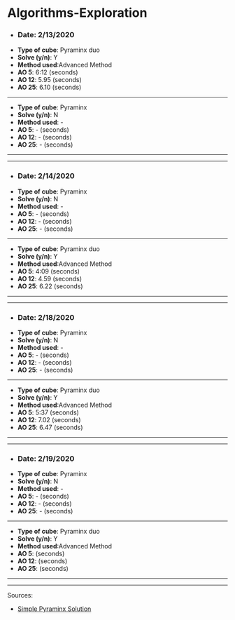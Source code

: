 # Algorithms-Exploration
* <h3>Date: 2/13/2020
* **Type of cube**: Pyraminx duo
* **Solve (y/n)**: Y
* **Method used**:Advanced Method
* **AO 5**: 6:12 (seconds)
* **AO 12**: 5.95 (seconds)
* **AO 25**: 6.10 (seconds)
------------------
* **Type of cube**: Pyraminx
* **Solve (y/n)**: N
* **Method used**: -
* **AO 5**: - (seconds)
* **AO 12**: - (seconds)
* **AO 25**: - (seconds)
-----------------------------------
------------------------
* <h3>Date: 2/14/2020
* **Type of cube**: Pyraminx 
* **Solve (y/n)**: N
* **Method used**: -
* **AO 5**: - (seconds)
* **AO 12**: - (seconds)
* **AO 25**: - (seconds)
---------------------------
* **Type of cube**: Pyraminx duo
* **Solve (y/n)**: Y
* **Method used**:Advanced Method
* **AO 5**: 4:09 (seconds)
* **AO 12**: 4.59 (seconds)
* **AO 25**: 6.22 (seconds)
---------------------------------------
------------------------------
* <h3>Date: 2/18/2020
* **Type of cube**: Pyraminx 
* **Solve (y/n)**: N
* **Method used**: -
* **AO 5**: - (seconds)
* **AO 12**: - (seconds)
* **AO 25**: - (seconds)
---------------------------------
* **Type of cube**: Pyraminx duo
* **Solve (y/n)**: Y
* **Method used**:Advanced Method
* **AO 5**: 5:37 (seconds)
* **AO 12**: 7.02 (seconds)
* **AO 25**: 6.47 (seconds)
--------------------------------
-------------------------------
* <h3>Date: 2/19/2020
* **Type of cube**: Pyraminx 
* **Solve (y/n)**: N
* **Method used**: -
* **AO 5**: - (seconds)
* **AO 12**: - (seconds)
* **AO 25**: - (seconds)
--------------------------------
* **Type of cube**: Pyraminx duo
* **Solve (y/n)**: Y
* **Method used**:Advanced Method
* **AO 5**:  (seconds)
* **AO 12**:  (seconds)
* **AO 25**:  (seconds)
----------------------------
-----------------
Sources:
* <a href="https://www.cs.brandeis.edu/~storer/JimPuzzles/RUBIK/Pyraminx/PyraminxSolutionDRB.pdf">Simple Pyraminx Solution</a>

